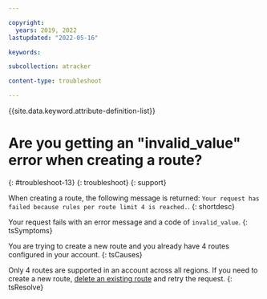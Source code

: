 ```yaml
---

copyright:
  years: 2019, 2022
lastupdated: "2022-05-16"

keywords: 

subcollection: atracker

content-type: troubleshoot

---
```


{{site.data.keyword.attribute-definition-list}}

# Are you getting an "invalid_value" error when creating a route?
{: #troubleshoot-13}
{: troubleshoot}
{: support}

When creating a route, the following message is returned: `Your request has failed because rules per route limit 4 is reached.`.
{: shortdesc}


Your request fails with an error message and a code of `invalid_value`.
{: tsSymptoms}

You are trying to create a new route and you already have 4 routes configured in your account.
{: tsCauses}

Only 4 routes are supported in an account across all regions.  If you need to create a new route, [delete an existing route](/docs/atracker?topic=atracker-route_v2&interface=api#route-delete-api) and retry the request.
{: tsResolve}


